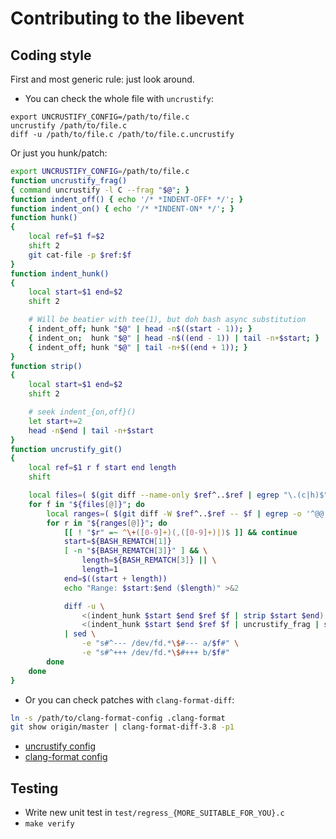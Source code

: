 # Contributing to the libevent

## Coding style

First and most generic rule: just look around.

- You can check the whole file with `uncrustify`:
```shell
export UNCRUSTIFY_CONFIG=/path/to/file.c
uncrustify /path/to/file.c
diff -u /path/to/file.c /path/to/file.c.uncrustify
```

Or just you hunk/patch:
```bash
export UNCRUSTIFY_CONFIG=/path/to/file.c
function uncrustify_frag()
{ command uncrustify -l C --frag "$@"; }
function indent_off() { echo '/* *INDENT-OFF* */'; }
function indent_on() { echo '/* *INDENT-ON* */'; }
function hunk()
{
    local ref=$1 f=$2
    shift 2
    git cat-file -p $ref:$f
}
function indent_hunk()
{
    local start=$1 end=$2
    shift 2

    # Will be beatier with tee(1), but doh bash async substitution
    { indent_off; hunk "$@" | head -n$((start - 1)); }
    { indent_on;  hunk "$@" | head -n$((end - 1)) | tail -n+$start; }
    { indent_off; hunk "$@" | tail -n+$((end + 1)); }
}
function strip()
{
    local start=$1 end=$2
    shift 2

    # seek indent_{on,off}()
    let start+=2
    head -n$end | tail -n+$start
}
function uncrustify_git()
{
    local ref=$1 r f start end length
    shift

    local files=( $(git diff --name-only $ref^..$ref | egrep "\.(c|h)$") )
    for f in "${files[@]}"; do
        local ranges=( $(git diff -W $ref^..$ref -- $f | egrep -o '^@@ -[0-9]+(,[0-9]+|) \+[0-9]+(,[0-9]+|) @@' | cut -d' ' -f3) )
        for r in "${ranges[@]}"; do
            [[ ! "$r" =~ ^\+([0-9]+)(,([0-9]+)|)$ ]] && continue
            start=${BASH_REMATCH[1]}
            [ -n "${BASH_REMATCH[3]}" ] && \
                length=${BASH_REMATCH[3]} || \
                length=1
            end=$((start + length))
            echo "Range: $start:$end ($length)" >&2

            diff -u \
                <(indent_hunk $start $end $ref $f | strip $start $end) \
                <(indent_hunk $start $end $ref $f | uncrustify_frag | strip $start $end) \
            | sed \
                -e "s#^--- /dev/fd.*\$#--- a/$f#" \
                -e "s#^+++ /dev/fd.*\$#+++ b/$f#"
        done
    done
}
```

- Or you can check patches with `clang-format-diff`:
```bash
ln -s /path/to/clang-format-config .clang-format
git show origin/master | clang-format-diff-3.8 -p1
```

- [uncrustify config](https://strcpy.net/mark/libevent-uncrustify.cfg)
- [clang-format config](https://gist.github.com/azat/ea7aa1d55359b1b4917e/raw)

## Testing
- Write new unit test in `test/regress_{MORE_SUITABLE_FOR_YOU}.c`
- ` make verify `
